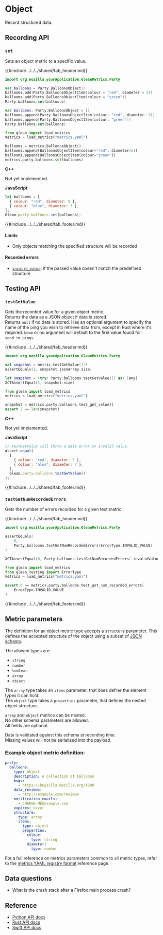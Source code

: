 # Object

Record structured data.

## Recording API

### `set`

Sets an object metric to a specific value.

{{#include ../../../shared/tab_header.md}}

<div data-lang="Kotlin" class="tab">

```Kotlin
import org.mozilla.yourApplication.GleanMetrics.Party

var balloons = Party.BalloonsObject()
balloons.add(Party.BalloonsObjectItem(colour = "red", diameter = 5))
balloons.add(Party.BalloonsObjectItem(colour = "green"))
Party.balloons.set(balloons)
```

</div>

<div data-lang="Java" class="tab"></div>

<div data-lang="Swift" class="tab">

```Swift
var balloons: Party.BalloonsObject = []
balloons.append(Party.BalloonsObjectItem(colour: "red", diameter: 5))
balloons.append(Party.BalloonsObjectItem(colour: "green"))
Party.balloons.set(balloons)
```

</div>

<div data-lang="Python" class="tab">

```Python
from glean import load_metrics
metrics = load_metrics("metrics.yaml")

balloons = metrics.BalloonsObject()
balloons.append(BalloonsObjectItem(colour="red", diameter=5))
balloons.append(BalloonsObjectItem(colour="green"))
metrics.party.balloons.set(balloons)
```

</div>

<div data-lang="Rust" class="tab"></div>

<div data-lang="JavaScript" class="tab"></div>

<div data-lang="Firefox Desktop" class="tab">

**C++**

Not yet implemented.

**JavaScript**

```js
let balloons = [
  { colour: "red", diameter: 5 },
  { colour: "blue", diameter: 7 },
];
Glean.party.balloons.set(balloons);
```

</div>

{{#include ../../../shared/tab_footer.md}}

#### Limits

* Only objects matching the specified structure will be recorded

#### Recorded errors

* [`invalid_value`](../../user/metrics/error-reporting.md): if the passed value doesn't match the predefined structure

## Testing API

### `testGetValue`

Gets the recorded value for a given object metric.  
Returns the data as a JSON object if data is stored.  
Returns `null` if no data is stored.
Has an optional argument to specify the name of the ping you wish to retrieve data from, except
in Rust where it's required. `None` or no argument will default to the first value found for `send_in_pings`.

{{#include ../../../shared/tab_header.md}}

<div data-lang="Kotlin" class="tab">

```Kotlin
import org.mozilla.yourApplication.GleanMetrics.Party

val snapshot = metric.testGetValue()!!
assertEquals(1, snapshot.jsonArray.size)
```

</div>

<div data-lang="Java" class="tab"></div>

<div data-lang="Swift" class="tab">

```Swift
let snapshot = (try! Party.balloons.testGetValue()) as! [Any]
XCTAssertEqual(1, snapshot.size)
```

</div>

<div data-lang="Python" class="tab">

```Python
from glean import load_metrics
metrics = load_metrics("metrics.yaml")

snapshot = metrics.party.balloons.test_get_value()
assert 2 == len(snapshot)
```

</div>

<div data-lang="Rust" class="tab"></div>

<div data-lang="JavaScript" class="tab"></div>

<div data-lang="Firefox Desktop" class="tab">

**C++**

Not yet implemented.

**JavaScript**

```js
// testGetValue will throw a data error on invalid value.
Assert.equal(
  [
    { colour: "red", diameter: 5 },
    { colour: "blue", diameter: 7 },
  ],
  Glean.party.balloons.testGetValue()
);
```

</div>

{{#include ../../../shared/tab_footer.md}}

### `testGetNumRecordedErrors`

Gets the number of errors recorded for a given text metric.

{{#include ../../../shared/tab_header.md}}

<div data-lang="Kotlin" class="tab">

```Kotlin
import org.mozilla.yourApplication.GleanMetrics.Party

assertEquals(
    0,
    Party.balloons.testGetNumRecordedErrors(ErrorType.INVALID_VALUE)
)
```

</div>

<div data-lang="Java" class="tab"></div>

<div data-lang="Swift" class="tab">

```Swift
XCTAssertEqual(0, Party.balloons.testGetNumRecordedErrors(.invalidValue))
```

</div>

<div data-lang="Python" class="tab">

```Python
from glean import load_metrics
from glean.testing import ErrorType
metrics = load_metrics("metrics.yaml")

assert 0 == metrics.party.balloons.test_get_num_recorded_errors(
    ErrorType.INVALID_VALUE
)
```

</div>

<div data-lang="Rust" class="tab"></div>

<div data-lang="JavaScript" class="tab"></div>

<div data-lang="Firefox Desktop" class="tab"></div>

{{#include ../../../shared/tab_footer.md}}

## Metric parameters

The definition for an object metric type accepts a `structure` parameter.
This defines the accepted structure of the object using a subset of [JSON schema](https://json-schema.org/draft/2020-12/json-schema-core).

The allowed types are:

* `string`
* `number`
* `boolean`
* `array`
* `object`

The `array` type takes an `items` parameter, that does define the element types it can hold.  
The `object` type takes a `properties` parameter, that defines the nested object structure.

`array` and `object` metrics can be nested.  
No other schema parameters are allowed.  
All fields are optional.

Data is validated against this schema at recording time.  
Missing values will not be serialized into the payload.

### Example object metric definition:

```yaml
party:
  balloons:
    type: object
    description: A collection of balloons
    bugs:
      - https://bugzilla.mozilla.org/TODO
    data_reviews:
      - http://example.com/reviews
    notification_emails:
      - CHANGE-ME@example.com
    expires: never
    structure:
      type: array
      items:
        type: object
        properties:
          colour:
            type: string
          diameter:
            type: number
```

For a full reference on metrics parameters common to all metric types,
refer to the [metrics YAML registry format](../yaml/metrics.md) reference page.

## Data questions

* What is the crash stack after a Firefox main process crash?

## Reference

* [Python API docs](../../../python/glean/metrics/index.html#glean.metrics.ObjectMetricType)
* [Rust API docs](../../../docs/glean/private/struct.ObjectMetric.html)
* [Swift API docs](../../../swift/Classes/ObjectMetric.html)
